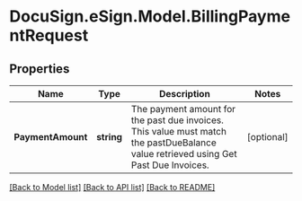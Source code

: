 # DocuSign.eSign.Model.BillingPaymentRequest
## Properties

Name | Type | Description | Notes
------------ | ------------- | ------------- | -------------
**PaymentAmount** | **string** | The payment amount for the past due invoices. This value must match the pastDueBalance value retrieved using Get Past Due Invoices. | [optional] 

[[Back to Model list]](../README.md#documentation-for-models) [[Back to API list]](../README.md#documentation-for-api-endpoints) [[Back to README]](../README.md)

